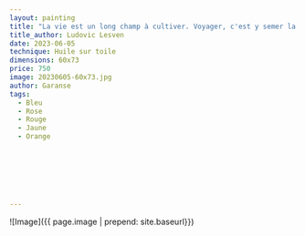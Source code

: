 ```yaml
---
layout: painting
title: "La vie est un long champ à cultiver. Voyager, c'est y semer la diversité de la Terre. Voyager, c'est l'embellir des couleurs du monde."    
title_author: Ludovic Lesven   
date: 2023-06-05
technique: Huile sur toile
dimensions: 60x73
price: 750
image: 20230605-60x73.jpg
author: Garanse
tags:
  - Bleu
  - Rose
  - Rouge
  - Jaune
  - Orange
  
  
  
 
  
  
  
---
```

![Image]({{ page.image | prepend: site.baseurl}})

